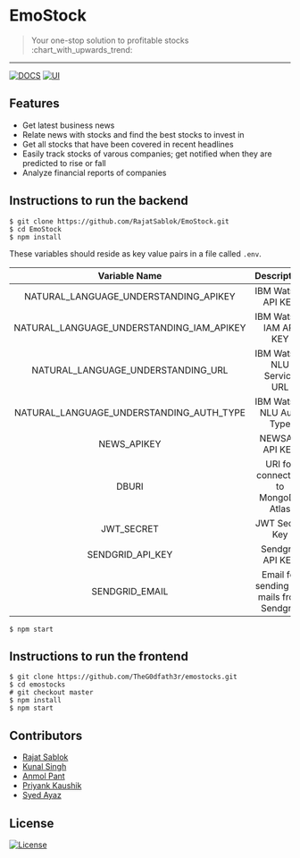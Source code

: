 # EmoStock

> <Subtitle>
> Your one-stop solution to profitable stocks :chart_with_upwards_trend:

---

[![DOCS](https://img.shields.io/badge/Documentation-see%20docs-green?style=flat-square&logo=appveyor)](https://documenter.getpostman.com/view/12931122/TVRkYSPq) [![UI ](https://img.shields.io/badge/User%20Interface-Link%20to%20UI-orange?style=flat-square&logo=appveyor)](https://emostocks.vercel.app/)

## Features

- Get latest business news
- Relate news with stocks and find the best stocks to invest in
- Get all stocks that have been covered in recent headlines
- Easily track stocks of varous companies; get notified when they are predicted to rise or fall
- Analyze financial reports of companies

## Instructions to run the backend

```
$ git clone https://github.com/RajatSablok/EmoStock.git
$ cd EmoStock
$ npm install
```

These variables should reside as key value pairs in a file called `.env`.

|               Variable Name               |                Description                |          Get it from          |
| :---------------------------------------: | :---------------------------------------: | :---------------------------: |
|   NATURAL_LANGUAGE_UNDERSTANDING_APIKEY   |            IBM Watson API KEY             |    https://cloud.ibm.com/     |
| NATURAL_LANGUAGE_UNDERSTANDING_IAM_APIKEY |          IBM Watson IAM API KEY           |    https://cloud.ibm.com/     |
|    NATURAL_LANGUAGE_UNDERSTANDING_URL     |        IBM Watson NLU Service URL         |    https://cloud.ibm.com/     |
| NATURAL_LANGUAGE_UNDERSTANDING_AUTH_TYPE  |         IBM Watson NLU Auth Type          |    https://cloud.ibm.com/     |
|                NEWS_APIKEY                |              NEWSAPI API KEY              |  https://newsapi.org/account  |
|                   DBURI                   |    URI for connecting to MongoDB Atlas    |  https://cloud.mongodb.com/   |
|                JWT_SECRET                 |              JWT Secret Key               | You can generate your own key |
|             SENDGRID_API_KEY              |             Sendgrid API KEY              |   https://app.sendgrid.com/   |
|              SENDGRID_EMAIL               | Email for sending out mails from Sendgrid |   https://app.sendgrid.com/   |

```
$ npm start
```

## Instructions to run the frontend

```
$ git clone https://github.com/TheG0dfath3r/emostocks.git
$ cd emostocks
# git checkout master
$ npm install
$ npm start
```

## Contributors

- <a href="https://github.com/RajatSablok">Rajat Sablok</a>
- <a href="https://github.com/TheG0dfath3r">Kunal Singh</a>
- <a href="https://github.com/anmolpant">Anmol Pant</a>
- <a href="https://github.com/PriyankVIT">Priyank Kaushik</a>
- <a href="https://github.com/syedayazsa">Syed Ayaz</a>

## License

[![License](http://img.shields.io/:license-mit-blue.svg?style=flat-square)](http://badges.mit-license.org)

